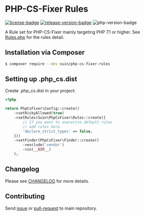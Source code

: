 PHP-CS-Fixer Rules
================
[![license-badge]][license] [![release-version-badge]][packagist] ![php-version-badge]

A Rule set for PHP-CS-Fixer mainly targeting PHP 7.1 or higher. See [Rules.php](./src/Rules.php) for the rules detail.

## Installation via Composer

``` bash
$ composer require --dev suin/php-cs-fixer-rules
```

## Setting up .php_cs.dist

Create .php_cs.dist in your project: 

```php
<?php

return PhpCsFixer\Config::create()
    ->setRiskyAllowed(true)
    ->setRules(Suin\PhpCsFixer\Rules::create([
        // If you want to overwrite default rules
        // add rules here.
        'declare_strict_types' => false,
    ]))
    ->setFinder(PhpCsFixer\Finder::create()
        ->exclude('vendor')
        ->in(__DIR__)
    );
```

## Changelog

Please see [CHANGELOG](https://github.com/suin/php/blob/master/CHANGELOG.md) for more details.

## Contributing

Send [issue](https://github.com/suin/php/issues) or [pull-request](https://github.com/suin/php/pulls) to main repository.

<!-- Badges -->
[travis-ci]: https://travis-ci.org/suin/php-cs-fixer-rules
[travis-ci-badge]: https://img.shields.io/travis/suin/php-cs-fixer-rules.svg?style=flat-square
[packagist]: https://packagist.org/packages/suin/php-cs-fixer-rules
[packagist-dt-badge]: https://img.shields.io/packagist/dt/suin/php-cs-fixer-rules.svg?style=flat-square
[license]: LICENSE.md
[license-badge]: https://img.shields.io/github/license/suin/php-cs-fixer-rules.svg?style=flat-square
[php-version-badge]: https://img.shields.io/packagist/php-v/suin/php-cs-fixer-rules.svg?style=flat-square
[release-version-badge]: https://img.shields.io/packagist/v/suin/php-cs-fixer-rules.svg?style=flat-square&label=release
